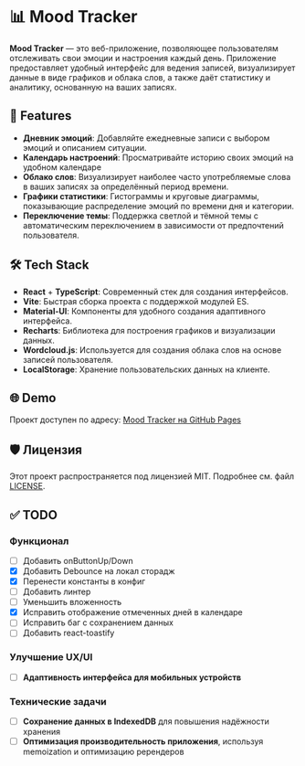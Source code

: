 # 📊 Mood Tracker

**Mood Tracker** — это веб-приложение, позволяющее пользователям отслеживать свои эмоции и настроения каждый день. Приложение предоставляет удобный интерфейс для ведения записей, визуализирует данные в виде графиков и облака слов, а также даёт статистику и аналитику, основанную на ваших записях.

## 🚀 Features

-   **Дневник эмоций**: Добавляйте ежедневные записи с выбором эмоций и описанием ситуации.
-   **Календарь настроений**: Просматривайте историю своих эмоций на удобном календаре
-   **Облако слов**: Визуализирует наиболее часто употребляемые слова в ваших записях за определённый период времени.
-   **Графики статистики**: Гистограммы и круговые диаграммы, показывающие распределение эмоций по времени дня и категории.
-   **Переключение темы**: Поддержка светлой и тёмной темы с автоматическим переключением в зависимости от предпочтений пользователя.

## 🛠️ Tech Stack

-   **React** + **TypeScript**: Современный стек для создания интерфейсов.
-   **Vite**: Быстрая сборка проекта с поддержкой модулей ES.
-   **Material-UI**: Компоненты для удобного создания адаптивного интерфейса.
-   **Recharts**: Библиотека для построения графиков и визуализации данных.
-   **Wordcloud.js**: Используется для создания облака слов на основе записей пользователя.
-   **LocalStorage**: Хранение пользовательских данных на клиенте.

## 🌐 Demo

Проект доступен по адресу: [Mood Tracker на GitHub Pages](https://shilllo.github.io/mood-tracker/)

## 🛡️ Лицензия

Этот проект распространяется под лицензией MIT. Подробнее см. файл [LICENSE](./LICENSE).

## ✅ TODO

### Функционал

-   [ ] Добавить onButtonUp/Down
-   [x] Добавить Debounce на локал сторадж
-   [x] Перенести константы в конфиг
-   [ ] Добавить линтер
-   [ ] Уменьшить вложенность
-   [x] Исправить отображение отмеченных дней в календаре
-   [ ] Исправить баг с сохранением данных
-   [ ] Добавить react-toastify

### Улучшение UX/UI

-   [ ] **Адаптивность интерфейса для мобильных устройств**

### Технические задачи

-   [ ] **Сохранение данных в IndexedDB** для повышения надёжности хранения
-   [ ] **Оптимизация производительность приложения**, используя memoization и оптимизацию ререндеров
